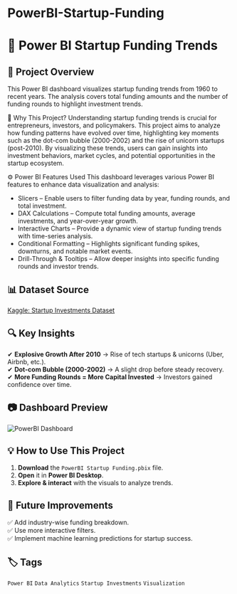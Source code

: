 # PowerBI-Startup-Funding

# 🚀 Power BI Startup Funding Trends  

## 📌 Project Overview  
This Power BI dashboard visualizes startup funding trends from 1960 to recent years. The analysis covers total funding amounts and the number of funding rounds to highlight investment trends.  

📌 Why This Project?
Understanding startup funding trends is crucial for entrepreneurs, investors, and policymakers. This project aims to analyze how funding patterns have evolved over time, highlighting key moments such as the dot-com bubble (2000-2002) and the rise of unicorn startups (post-2010). By visualizing these trends, users can gain insights into investment behaviors, market cycles, and potential opportunities in the startup ecosystem.

⚙️ Power BI Features Used
This dashboard leverages various Power BI features to enhance data visualization and analysis:

- Slicers – Enable users to filter funding data by year, funding rounds, and total investment.
- DAX Calculations – Compute total funding amounts, average investments, and year-over-year growth.
- Interactive Charts – Provide a dynamic view of startup funding trends with time-series analysis.
- Conditional Formatting – Highlights significant funding spikes, downturns, and notable market events.
- Drill-Through & Tooltips – Allow deeper insights into specific funding rounds and investor trends.

## 📊 Dataset Source  
[Kaggle: Startup Investments Dataset](https://www.kaggle.com/datasets/justinas/startup-investments)  

## 🔍 Key Insights  
✔ **Explosive Growth After 2010** → Rise of tech startups & unicorns (Uber, Airbnb, etc.).  
✔ **Dot-com Bubble (2000-2002)** → A slight drop before steady recovery.  
✔ **More Funding Rounds = More Capital Invested** → Investors gained confidence over time.  

## 📷 Dashboard Preview  
![PowerBI Dashboard](https://github.com/user-attachments/assets/77cca78f-b35b-486f-a4bc-672815b8a372)

## 💡 How to Use This Project  
1. **Download** the `PowerBI Startup Funding.pbix` file.  
2. **Open** it in **Power BI Desktop**.  
3. **Explore & interact** with the visuals to analyze trends.  

## 🔮 Future Improvements  
✅ Add industry-wise funding breakdown.  
✅ Use more interactive filters.  
✅ Implement machine learning predictions for startup success.  

## 🏷️ Tags  
`Power BI` `Data Analytics` `Startup Investments` `Visualization`
